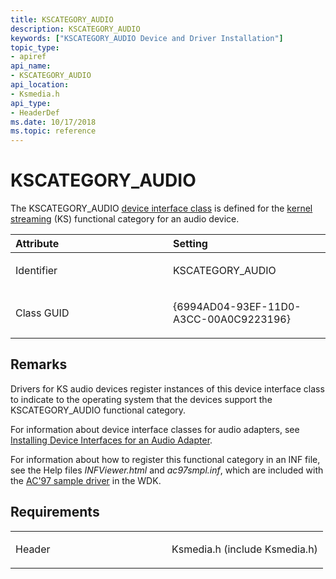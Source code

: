 ```yaml
---
title: KSCATEGORY_AUDIO
description: KSCATEGORY_AUDIO
keywords: ["KSCATEGORY_AUDIO Device and Driver Installation"]
topic_type:
- apiref
api_name:
- KSCATEGORY_AUDIO
api_location:
- Ksmedia.h
api_type:
- HeaderDef
ms.date: 10/17/2018
ms.topic: reference
---
```


# KSCATEGORY_AUDIO


The KSCATEGORY_AUDIO [device interface class](./overview-of-device-interface-classes.md) is defined for the [kernel streaming](../stream/streaming-minidrivers2.md) (KS) functional category for an audio device.

<table>
<colgroup>
<col width="50%" />
<col width="50%" />
</colgroup>
<thead>
<tr class="header">
<th align="left">Attribute</th>
<th align="left">Setting</th>
</tr>
</thead>
<tbody>
<tr class="odd">
<td align="left"><p>Identifier</p></td>
<td align="left"><p>KSCATEGORY_AUDIO</p></td>
</tr>
<tr class="even">
<td align="left"><p>Class GUID</p></td>
<td align="left"><p>{6994AD04-93EF-11D0-A3CC-00A0C9223196}</p></td>
</tr>
</tbody>
</table>

 

## Remarks

Drivers for KS audio devices register instances of this device interface class to indicate to the operating system that the devices support the KSCATEGORY_AUDIO functional category.

For information about device interface classes for audio adapters, see [Installing Device Interfaces for an Audio Adapter](../audio/installing-device-interfaces-for-an-audio-adapter.md).

For information about how to register this functional category in an INF file, see the Help files *INFViewer.html* and *ac97smpl.inf*, which are included with the [AC'97 sample driver](/samples/browse/) in the WDK.

## Requirements

<table>
<colgroup>
<col width="50%" />
<col width="50%" />
</colgroup>
<tbody>
<tr class="odd">
<td align="left"><p>Header</p></td>
<td align="left">Ksmedia.h (include Ksmedia.h)</td>
</tr>
</tbody>
</table>

